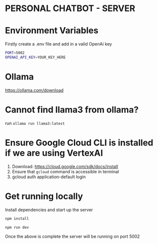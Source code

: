 # PERSONAL CHATBOT - SERVER

# Environment Variables

Firstly create a .env file and add in a valid OpenAi key

```bash
PORT=5002
OPENAI_API_KEY=YOUR_KEY_HERE

```

# Ollama

https://ollama.com/download

# Cannot find llama3 from ollama?

run `ollama run llama3:latest`

# Ensure Google Cloud CLI is installed if we are using VertexAI

1. Download: https://cloud.google.com/sdk/docs/install
2. Ensure that `gcloud` command is accessible in terminal
3. gcloud auth application-default login


# Get running locally

Install dependencies and start up the server

```bash
npm install

npm run dev
```

Once the above is complete the server will be running on port 5002

